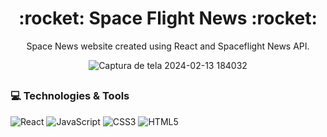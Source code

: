 <h1 align="center"> :rocket: Space Flight News :rocket:</h1>

<p align="center"> Space News website created using React and Spaceflight News API. </p>

<div align="center">

![Captura de tela 2024-02-13 184032](https://github.com/gyselle-marques/SpaceFlightNews/assets/119114313/443ebded-a4c7-4050-a6be-7a0c3eed3b98)

</div>

##
<h3>💻 Technologies & Tools</h3>

![React](https://img.shields.io/badge/react-%2320232a.svg?style=for-the-badge&logo=react&logoColor=%2361DAFB)
![JavaScript](https://img.shields.io/badge/javascript-%23323330.svg?style=for-the-badge&logo=javascript&logoColor=%23F7DF1E)
![CSS3](https://img.shields.io/badge/css3-%231572B6.svg?style=for-the-badge&logo=css3&logoColor=white)
![HTML5](https://img.shields.io/badge/html5-%23E34F26.svg?style=for-the-badge&logo=html5&logoColor=white) 
